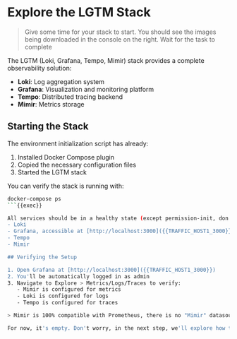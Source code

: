 # Explore the LGTM Stack

> Give some time for your stack to start. You should see the images being downloaded in the console on the right. Wait for the task to complete

The LGTM (Loki, Grafana, Tempo, Mimir) stack provides a complete observability solution:
- **Loki**: Log aggregation system
- **Grafana**: Visualization and monitoring platform
- **Tempo**: Distributed tracing backend
- **Mimir**: Metrics storage

## Starting the Stack

The environment initialization script has already:
1. Installed Docker Compose plugin
2. Copied the necessary configuration files
3. Started the LGTM stack

You can verify the stack is running with:
```bash
docker-compose ps
```{{exec}}

All services should be in a healthy state (except permission-init, don't worry about it). The stack includes:
- Loki
- Grafana, accessible at [http://localhost:3000]({{TRAFFIC_HOST1_3000}})
- Tempo
- Mimir

## Verifying the Setup

1. Open Grafana at [http://localhost:3000]({{TRAFFIC_HOST1_3000}})
2. You'll be automatically logged in as admin
3. Navigate to Explore > Metrics/Logs/Traces to verify:
   - Mimir is configured for metrics
   - Loki is configured for logs
   - Tempo is configured for traces

> Mimir is 100% compatible with Prometheus, there is no "Mimir" datasource in Grafana and you will see the Prometheus logo next to it

For now, it's empty. Don't worry, in the next step, we'll explore how to use these tools to monitor our demo application.
